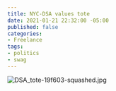 ```yaml
---
title: NYC-DSA values tote
date: 2021-01-21 22:32:00 -05:00
published: false
categories:
- Freelance
tags:
- politics
- swag
---
```


![DSA_tote-19f603-squashed.jpg](/uploads/DSA_tote-19f603-squashed.jpg)